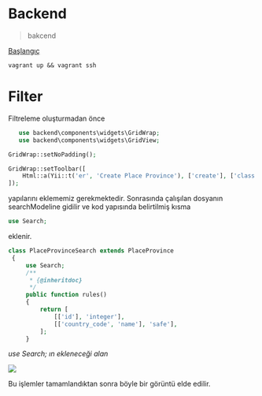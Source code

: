 # Backend

> bakcend


[Başlangıç](/getStarted)

    vagrant up && vagrant ssh

# Filter

Filtreleme oluşturmadan önce 

```php
   use backend\components\widgets\GridWrap;
   use backend\components\widgets\GridView;
```
```php
GridWrap::setNoPadding();
```
```php
GridWrap::setToolbar([
    Html::a(Yii::t('er', 'Create Place Province'), ['create'], ['class' => 'btn btn-success'])
]);
```


 yapılarını eklememiz gerekmektedir.  Sonrasında çalışılan dosyanın searchModeline gidilir ve kod yapısında belirtilmiş kısma  
 ```php
 use Search;
```
 eklenir.  
 
```php
class PlaceProvinceSearch extends PlaceProvince
 {
     use Search;
     /**
      * {@inheritdoc}
      */
     public function rules()
     {
         return [
             [['id'], 'integer'],
             [['country_code', 'name'], 'safe'],
         ];
     }
```
*use Search; ın ekleneceği alan*

![](https://lh3.googleusercontent.com/Nsh4yYhwSSaA2C95N4dOTHKYFymX3nqCV5-aUYCbOdUiF87lsJ3v0T1ndhiDhTrilUrNsMDHiCqEYZW0d7fSobTtM2auuswPglL0ErOsh-ejec9kUeMh5oFtT0Cm7DN4655W5m4DIUey0g9dIeJuOOPNkSHOj7K_g27IpQssbnjPQYpeAgJNhpR5vpLi8YGzOvAAi6GzDbwQTg23bl6fbopvH9YKItrwRpCzmBmZE3DEJk1sHYn2dRGUiLGQ44YInrCGQAmHsm25wEWlo2FKPFXsVi2miFRA2Zs3mL61gmJgTWz_Ibut47QX4KGMD-ypgufg7vMtfG5PTHnK4Btt3j12PrKzsoFXDxkdcRFp9F6LVtRN0QI7MVXqOlaJcJtwzlkpMd9AcCeHQV92lr_QryS7YwcqBVHyXaIsLFMZ5VxIpQHWUMd5Cca3HHo83MiLt7tDobX2VtEL7gTaWNk_z-urk9yFc_9HD3B9Pk6bnwSiTHZt09sgLmjxWmM_ag2Q0OA351MJMJjJURMfu_Ju6mNNAHBmsbXhNNVMjnY-MiHbZdxsB7VjBR4x9Is2k63iV150UXlQWUiWIGuWq7vTksQiaOjTLonZ6jweth6GUAZOlCTITjPGDZTYAWssO40iywCI93XmymmBks-d1Wj2AFyHIP_eQvANUs8JPI1fhHvC84DM1dGkbIrsqjXj=w2880-h828-no?authuser=0)
  
Bu işlemler tamamlandıktan sonra böyle bir görüntü elde edilir.  

